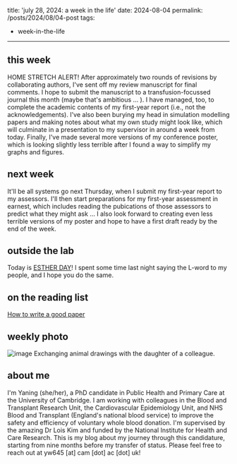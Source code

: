 title: 'july 28, 2024: a week in the life'
date: 2024-08-04
permalink: /posts/2024/08/04-post
tags:
  - week-in-the-life
---

this week
------
HOME STRETCH ALERT! After approximately two rounds of revisions by collaborating authors, I've sent off my review manuscript for final comments. I hope to submit the manuscript to a transfusion-focussed journal this month (maybe that's ambitious ... ). I have managed, too, to complete the academic contents of my first-year report (i.e., not the acknowledgements). I've also been burying my head in simulation modelling papers and making notes about what my own study might look like, which will culminate in a presentation to my supervisor in around a week from today. Finally, I've made several more versions of my conference poster, which is looking slightly less terrible after I found a way to simplify my graphs and figures.

next week
------
It'll be all systems go next Thursday, when I submit my first-year report to my assessors. I'll then start preparations for my first-year assessment in earnest, which includes reading the pubications of those assessors to predict what they might ask ... I also look forward to creating even less terrible versions of my poster and hope to have a first draft ready by the end of the week.

outside the lab
------
Today is [ESTHER DAY](https://nerdfighteria.info/article/1103)! I spent some time last night saying the L-word to my people, and I hope you do the same.

on the reading list
------
[How to write a good paper](https://www.nature.com/articles/d41586-018-02404-4)

weekly photo
------
![image](https://github.com/user-attachments/assets/502e5837-1003-4c74-8f30-db14c690cbcd)
Exchanging animal drawings with the daughter of a colleague.

about me
------
I'm Yaning (she/her), a PhD candidate in Public Health and Primary Care at the University of Cambridge. I am working with colleagues in the Blood and Transplant Research Unit, the Cardiovascular Epidemiology Unit, and NHS Blood and Transplant (England's national blood service) to improve the safety and efficiency of voluntary whole blood donation. I'm supervised by the amazing Dr Lois Kim and funded by the National Institute for Health and Care Research. This is my blog about my journey through this candidature, starting from nine months before my transfer of status. Please feel free to reach out at yw645 [at] cam [dot] ac [dot] uk!
